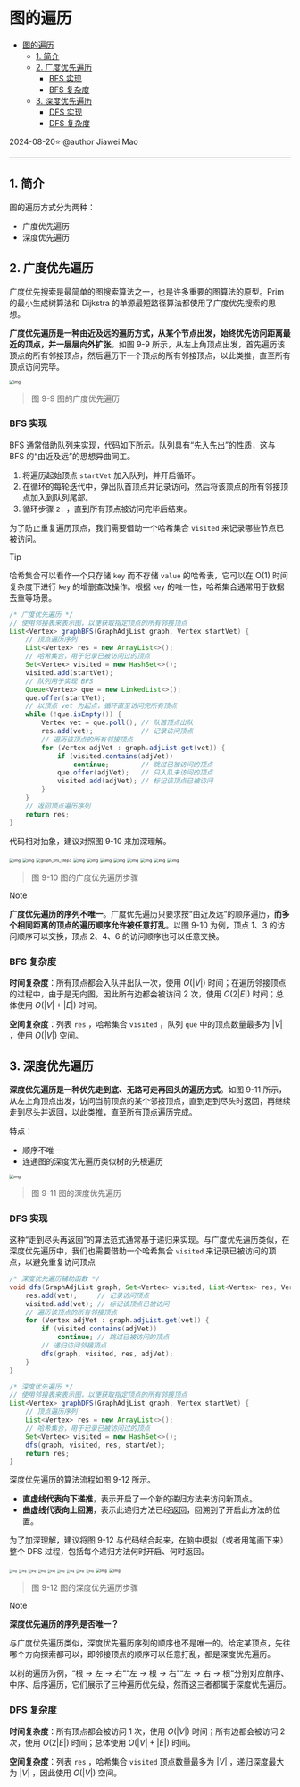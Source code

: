 # 图的遍历

- [图的遍历](#图的遍历)
  - [1. 简介](#1-简介)
  - [2. 广度优先遍历](#2-广度优先遍历)
    - [BFS 实现](#bfs-实现)
    - [BFS 复杂度](#bfs-复杂度)
  - [3. 深度优先遍历](#3-深度优先遍历)
    - [DFS 实现](#dfs-实现)
    - [DFS 复杂度](#dfs-复杂度)

2024-08-20⭐
@author Jiawei Mao
***

## 1. 简介

图的遍历方式分为两种：

- 广度优先遍历
- 深度优先遍历

## 2. 广度优先遍历

广度优先搜索是最简单的图搜索算法之一，也是许多重要的图算法的原型。Prim 的最小生成树算法和 Dijkstra 的单源最短路径算法都使用了广度优先搜索的思想。

**广度优先遍历是一种由近及远的遍历方式，从某个节点出发，始终优先访问距离最近的顶点，并一层层向外扩张**。如图 9-9 所示，从左上角顶点出发，首先遍历该顶点的所有邻接顶点，然后遍历下一个顶点的所有邻接顶点，以此类推，直至所有顶点访问完毕。

<img src="./images/graph_bfs.png" alt="img" style="zoom: 50%;" />

> 图 9-9  图的广度优先遍历

### BFS 实现

BFS 通常借助队列来实现，代码如下所示。队列具有“先入先出”的性质，这与 BFS 的“由近及远”的思想异曲同工。

1. 将遍历起始顶点 `startVet` 加入队列，并开启循环。
2. 在循环的每轮迭代中，弹出队首顶点并记录访问，然后将该顶点的所有邻接顶点加入到队列尾部。
3. 循环步骤 `2.` ，直到所有顶点被访问完毕后结束。

为了防止重复遍历顶点，我们需要借助一个哈希集合 `visited` 来记录哪些节点已被访问。

> [!TIP]
>
> 哈希集合可以看作一个只存储 `key` 而不存储 `value` 的哈希表，它可以在 O(1) 时间复杂度下进行 `key` 的增删查改操作。根据 `key` 的唯一性，哈希集合通常用于数据去重等场景。

```java
/* 广度优先遍历 */
// 使用邻接表来表示图，以便获取指定顶点的所有邻接顶点
List<Vertex> graphBFS(GraphAdjList graph, Vertex startVet) {
    // 顶点遍历序列
    List<Vertex> res = new ArrayList<>();
    // 哈希集合，用于记录已被访问过的顶点
    Set<Vertex> visited = new HashSet<>();
    visited.add(startVet);
    // 队列用于实现 BFS
    Queue<Vertex> que = new LinkedList<>();
    que.offer(startVet);
    // 以顶点 vet 为起点，循环直至访问完所有顶点
    while (!que.isEmpty()) {
        Vertex vet = que.poll(); // 队首顶点出队
        res.add(vet);            // 记录访问顶点
        // 遍历该顶点的所有邻接顶点
        for (Vertex adjVet : graph.adjList.get(vet)) {
            if (visited.contains(adjVet))
                continue;        // 跳过已被访问的顶点
            que.offer(adjVet);   // 只入队未访问的顶点
            visited.add(adjVet); // 标记该顶点已被访问
        }
    }
    // 返回顶点遍历序列
    return res;
}
```

代码相对抽象，建议对照图 9-10 来加深理解。

<img src="./images/graph_bfs_step1.png" alt="img" style="zoom:50%;" />

<img src="./images/graph_bfs_step2.png" alt="img" style="zoom:50%;" />

<img src="./images/graph_bfs_step3.png" alt="graph_bfs_step3" style="zoom:50%;" />

<img src="./images/graph_bfs_step4.png" alt="img" style="zoom:50%;" />

<img src="./images/graph_bfs_step5.png" alt="img" style="zoom:50%;" />

<img src="./images/graph_bfs_step6.png" alt="img" style="zoom:50%;" />

<img src="./images/graph_bfs_step7.png" alt="img" style="zoom:50%;" />

<img src="./images/graph_bfs_step8.png" alt="img" style="zoom:50%;" />

<img src="./images/graph_bfs_step9.png" alt="img" style="zoom:50%;" />

<img src="./images/graph_bfs_step10.png" alt="img" style="zoom:50%;" />

<img src="./images/graph_bfs_step11.png" alt="img" style="zoom:50%;" />

> 图 9-10  图的广度优先遍历步骤

> [!NOTE]
>
> **广度优先遍历的序列不唯一**。广度优先遍历只要求按“由近及远”的顺序遍历，**而多个相同距离的顶点的遍历顺序允许被任意打乱**。以图 9-10 为例，顶点 1、3 的访问顺序可以交换，顶点 2、4、6 的访问顺序也可以任意交换。

### BFS 复杂度

**时间复杂度**：所有顶点都会入队并出队一次，使用 $O(|V|)$ 时间；在遍历邻接顶点的过程中，由于是无向图，因此所有边都会被访问 2 次，使用 $O(2|E|)$ 时间；总体使用 $O(|V|+|E|)$ 时间。

**空间复杂度**：列表 `res` ，哈希集合 `visited` ，队列 `que` 中的顶点数量最多为 $|V|$ ，使用 $O(|V|)$ 空间。

## 3. 深度优先遍历

**深度优先遍历是一种优先走到底、无路可走再回头的遍历方式**。如图 9-11 所示，从左上角顶点出发，访问当前顶点的某个邻接顶点，直到走到尽头时返回，再继续走到尽头并返回，以此类推，直至所有顶点遍历完成。

特点：

- 顺序不唯一
- 连通图的深度优先遍历类似树的先根遍历

<img src="./images/graph_dfs.png" alt="img" style="zoom:50%;" />

> 图 9-11  图的深度优先遍历

### DFS 实现

这种“走到尽头再返回”的算法范式通常基于递归来实现。与广度优先遍历类似，在深度优先遍历中，我们也需要借助一个哈希集合 `visited` 来记录已被访问的顶点，以避免重复访问顶点

```java
/* 深度优先遍历辅助函数 */
void dfs(GraphAdjList graph, Set<Vertex> visited, List<Vertex> res, Vertex vet) {
    res.add(vet);     // 记录访问顶点
    visited.add(vet); // 标记该顶点已被访问
    // 遍历该顶点的所有邻接顶点
    for (Vertex adjVet : graph.adjList.get(vet)) {
        if (visited.contains(adjVet))
            continue; // 跳过已被访问的顶点
        // 递归访问邻接顶点
        dfs(graph, visited, res, adjVet);
    }
}

/* 深度优先遍历 */
// 使用邻接表来表示图，以便获取指定顶点的所有邻接顶点
List<Vertex> graphDFS(GraphAdjList graph, Vertex startVet) {
    // 顶点遍历序列
    List<Vertex> res = new ArrayList<>();
    // 哈希集合，用于记录已被访问过的顶点
    Set<Vertex> visited = new HashSet<>();
    dfs(graph, visited, res, startVet);
    return res;
}
```

深度优先遍历的算法流程如图 9-12 所示。

- **直虚线代表向下递推**，表示开启了一个新的递归方法来访问新顶点。
- **曲虚线代表向上回溯**，表示此递归方法已经返回，回溯到了开启此方法的位置。

为了加深理解，建议将图 9-12 与代码结合起来，在脑中模拟（或者用笔画下来）整个 DFS 过程，包括每个递归方法何时开启、何时返回。

<img src="./images/graph_dfs_step1.png" alt="img" style="zoom: 33%;" />

<img src="./images/graph_dfs_step2.png" alt="img" style="zoom: 33%;" />

<img src="./images/graph_dfs_step3.png" alt="img" style="zoom: 33%;" />

<img src="./images/graph_dfs_step4.png" alt="img" style="zoom: 33%;" />

<img src="./images/graph_dfs_step5.png" alt="img" style="zoom: 33%;" />

<img src="./images/graph_dfs_step6.png" alt="img" style="zoom: 33%;" />

<img src="./images/graph_dfs_step7.png" alt="img" style="zoom: 33%;" />

<img src="./images/graph_dfs_step8.png" alt="img" style="zoom: 33%;" />

<img src="./images/graph_dfs_step9.png" alt="img" style="zoom: 33%;" />

<img src="./images/graph_dfs_step10.png" alt="img" style="zoom:50%;" />

<img src="./images/graph_dfs_step11.png" alt="img" style="zoom:50%;" />

> 图 9-12  图的深度优先遍历步骤

> [!NOTE]
>
> **深度优先遍历的序列是否唯一？**
>
> 与广度优先遍历类似，深度优先遍历序列的顺序也不是唯一的。给定某顶点，先往哪个方向探索都可以，即邻接顶点的顺序可以任意打乱，都是深度优先遍历。
>
> 以树的遍历为例，“根 → 左 → 右”“左 → 根 → 右”“左 → 右 → 根”分别对应前序、中序、后序遍历，它们展示了三种遍历优先级，然而这三者都属于深度优先遍历。

### DFS 复杂度

**时间复杂度**：所有顶点都会被访问 1 次，使用 $O(|V|$) 时间；所有边都会被访问 2 次，使用 $O(2|E|)$ 时间；总体使用 $O(|V|+|E|)$ 时间。

**空间复杂度**：列表 `res` ，哈希集合 `visited` 顶点数量最多为 $|V|$ ，递归深度最大为 $|V|$ ，因此使用 $O(|V|)$ 空间。
